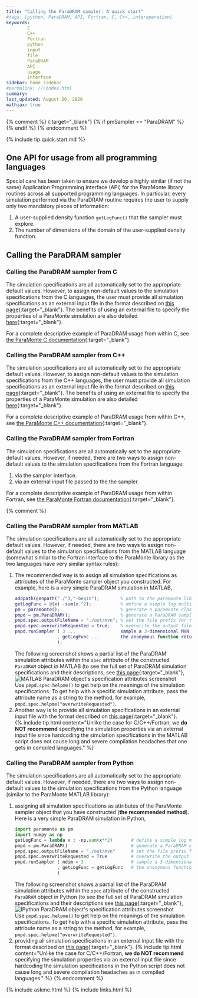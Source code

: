 ```yaml
---
title: "Calling the ParaDRAM sampler: A quick start"
#tags: [python, ParaDRAM, API, Fortran, C, C++, interoperation]
keywords: 
        C
        C++
        Fortran
        python
        input 
        file
        ParaDRAM
        API
        usage
        interface
sidebar: home_sidebar
#permalink: ///index.html
summary:
last_updated: August 20, 2020
mathjax: true
---
```

{% comment %}
[](){:target="_blank"}
{% if pmSampler == "ParaDRAM" %}
{% endif %}
{% endcomment %}
<br>

{% include tip.quick.start.md %}

## One API for usage from all programming languages  

Special care has been taken to ensure we develop a highly similar (if not the same) Application Programming Interface (API) for the ParaMonte library routines across all supported programming languages. In particular, every simulation performed via the ParaDRAM routine requires the user to supply only two mandatory pieces of information:
1.  A user-supplied density function `getLogFunc()` that the sampler must explore.
1.  The number of dimensions of the domain of the user-supplied density function.

## Calling the ParaDRAM sampler  

### Calling the ParaDRAM sampler from C  

The simulation specifications are all automatically set to the appropriate default values. However, to assign non-default values to the simulation specifications from the C languages, the user must provide all simulation specifications as an external input file in the format described on [this page](../input/){:target="_blank"}. The benefits of using an external file to specify the properties of a ParaMonte simulation are also detailed [here](../input/#why-is-input-file-the-preferred-method-of-simulation-setup){:target="_blank"}.  

For a complete descriptive example of ParaDRAM usage from within C, see [the ParaMonte C documentation]({{site.baseurl}}/../../c/2/group__pm__sampling.html){:target="_blank"}.  

### Calling the ParaDRAM sampler from C++  

The simulation specifications are all automatically set to the appropriate default values. However, to assign non-default values to the simulation specifications from the C++ languages, the user must provide all simulation specifications as an external input file in the format described on [this page](../input/){:target="_blank"}. The benefits of using an external file to specify the properties of a ParaMonte simulation are also detailed [here](../input/#why-is-input-file-the-preferred-method-of-simulation-setup){:target="_blank"}.  

For a complete descriptive example of ParaDRAM usage from within C++, see [the ParaMonte C++ documentation]({{site.baseurl}}/../../cpp/2/group__pm__sampling.html){:target="_blank"}.  

### Calling the ParaDRAM sampler from Fortran  

The simulation specifications are all automatically set to the appropriate default values. However, if needed, there are two ways to assign non-default values to the simulation specifications from the Fortran language: 
1.  via the sampler interface.
1.  via an external input file passed to the the sampler.

For a complete descriptive example of ParaDRAM usage from within Fortran, see [the ParaMonte Fortran documentation]({{site.baseurl}}/../../fortran/2/interfacepm__sampling_1_1getErrSampling.html){:target="_blank"}.  

{% comment %}
### Calling the ParaDRAM sampler from MATLAB  

The simulation specifications are all automatically set to the appropriate default values. However, if needed, there are two ways to assign non-default values to the simulation specifications from the MATLAB language (somewhat similar to the Fortran interface to the ParaMonte library as the two languages have very similar syntax rules):  
1.  The recommended way is to assign all simulation specifications as attributes of the ParaMonte sampler object you constructed. For example, here is a very simple ParaDRAM simulation in MATLAB,  
    ```matlab  
    addpath(genpath("./"),"-begin");        % path to the paramonte library
    getLogFunc = @(x) -sum(x.^2);           % define a simple log multivariate Normal (MVN) target density
    pm = paramonte();                       % generate a paramonte class instance
    pmpd = pm.ParaDRAM();                   % generate a ParaDRAM sampler instance
    pmpd.spec.outputFileName = "./out/mvn"; % set the file prefix for the output files of ParaDRAM
    pmpd.spec.overwriteRequested = true;    % overwrite the output files if they already exist.
    pmpd.runSampler ( 3 ...                 sample a 3-dimensional MVN
                    , getLogFunc ...        the anonymous function returning the log of MVN
                    );
    ```  
    The following screenshot shows a partial list of the ParaDRAM simulation attributes within the `spec` attribute of the constructed `ParaDRAM` object in MATLAB (to see the full set of ParaDRAM simulation specifications and their descriptions, see [this page](../specifications){:target="_blank"},  
    ![MATLAB ParaDRAM object's specification attributes screenshot]({{site.baseurl}}/images/matlabParadramSpecScreenshot.png)  
    Use `pmpd.spec.helpme()` to get help on the meanings of the simulation specifications. To get help with a specific simulation attribute, pass the attribute name as a string to the method, for example, `pmpd.spec.helpme("overwriteRequested")`.  
1.  Another way is to provide all simulation specifications in an external input file with the format described on [this page](../input/){:target="_blank"}.  
    {% include tip.html content="Unlike the case for C/C++/Fortran, we **do NOT recommend** specifying the simulation properties via an external input file since hardcoding the simulation specifications in the MATLAB script does not cause long and severe compilation headaches that one gets in compiled languages." %}

### Calling the ParaDRAM sampler from Python  

The simulation specifications are all automatically set to the appropriate default values. However, if needed, there are two ways to assign non-default values to the simulation specifications from the Python language (similar to the ParaMonte MATLAB library):  
1.  assigning all simulation specifications as attributes of the ParaMonte sampler object that you have constructed (**the recommended method**). Here is a very simple ParaDRAM simulation in Python,  
    ```python  
    import paramonte as pm
    import numpy as np
    getLogFunc = lambda x : -np.sum(x**2)       # define a simple log multivariate Normal (MVN) target density.
    pmpd = pm.ParaDRAM()                        # generate a ParaDRAM sampler instance.
    pmpd.spec.outputFileName = "./out/mvn"      # set the file prefix for the output files of ParaDRAM.
    pmpd.spec.overwriteRequested = True         # overwrite the output files if they already exist.
    pmpd.runSampler ( ndim = 3                  # sample a 3-dimensional MVN.
                    , getLogFunc = getLogFunc   # the anonymous function returning the log of MVN.
                    )
    ```  
    The following screenshot shows a partial list of the ParaDRAM simulation attributes within the `spec` attribute of the constructed `ParaDRAM` object in Python (to see the full set of ParaDRAM simulation specifications and their descriptions see [this page](../specifications){:target="_blank"},  
    ![IPython ParaDRAM object's specification attributes screenshot]({{site.baseurl}}/images/pythonParadramSpecScreenshot.png)  
    Use `pmpd.spec.helpme()` to get help on the meanings of the simulation specifications. To get help with a specific simulation attribute, pass the attribute name as a string to the method, for example, `pmpd.spec.helpme("overwriteRequested")`.  
1.  providing all simulation specifications in an external input file with the format described on [this page](../input/){:target="_blank"}.
    {% include tip.html content="Unlike the case for C/C++/Fortran, **we do NOT recommend** specifying the simulation properties via an external input file since hardcoding the simulation specifications in the Python script does not cause long and severe compilation headaches as in compiled languages." %}
{% endcomment %}

{% include askme.html %}
{% include links.html %}
